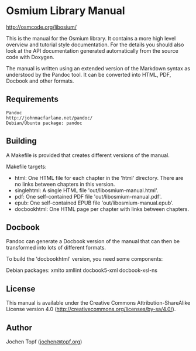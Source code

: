 
# Osmium Library Manual

http://osmcode.org/libosium/

This is the manual for the Osmium library. It contains a more high level
overview and tutorial style documentation. For the details you should also look
at the API documentation generated automatically from the source code with
Doxygen.

The manual is written using an extended version of the Markdown syntax as
understood by the Pandoc tool. It can be converted into HTML, PDF, Docbook and
other formats.

## Requirements

    Pandoc
    http://johnmacfarlane.net/pandoc/
    Debian/Ubuntu package: pandoc

## Building

A Makefile is provided that creates different versions of the manual.

Makefile targets:

* html: One HTML file for each chapter in the 'html' directory.
  There are no links between chapters in this version.
* singlehtml: A single HTML file 'out/libosmium-manual.html'.
* pdf: One self-contained PDF file 'out/libosmium-manual.pdf'.
* epub: One self-contained EPUB file 'out/libosmium-manual.epub'.
* docbookhtml: One HTML page per chapter with links between
  chapters.

## Docbook

Pandoc can generate a Docbook version of the manual that can then be
transformed into lots of different formats.

To build the 'docbookhtml' version, you need some components:

Debian packages: xmlto xmllint docbook5-xml docbook-xsl-ns

## License

This manual is available under the Creative Commons Attribution-ShareAlike
License version 4.0 (http://creativecommons.org/licenses/by-sa/4.0/).

## Author

Jochen Topf (jochen@topf.org)

